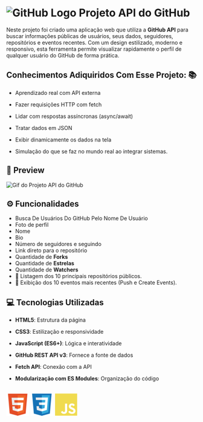 # <img src="https://github.githubassets.com/images/modules/logos_page/GitHub-Mark.png" alt="GitHub Logo" width="30"/> Projeto API do GitHub

Neste projeto foi criado uma aplicação web que utiliza a **GitHub API** para buscar informações públicas de usuários, seus dados, seguidores, repositórios e eventos recentes. Com um design estilizado, moderno e responsivo, esta ferramenta permite visualizar rapidamente o perfil de qualquer usuário do GitHub de forma prática.

## Conhecimentos Adiquiridos Com Esse Projeto: 📚

- Aprendizado real com API externa

- Fazer requisições HTTP com fetch

- Lidar com respostas assíncronas (async/await)

- Tratar dados em JSON

- Exibir dinamicamente os dados na tela

- Simulação do que se faz no mundo real ao integrar sistemas.

## 📸 Preview

![Gif do Projeto API do GitHub](src/gif/github.gif)

## ⚙ Funcionalidades

- Busca De Usuários Do GitHub Pelo Nome De Usuário
- Foto de perfil
- Nome
- Bio
- Número de seguidores e seguindo
- Link direto para o repositório
- Quantidade de **Forks**
- Quantidade de **Estrelas**
- Quantidade de **Watchers**
- 📁 Listagem dos 10 principais repositórios públicos.
- 📝 Exibição dos 10 eventos mais recentes (Push e Create Events).

## 💻 Tecnologias Utilizadas

- **HTML5**: Estrutura da página

- **CSS3**: Estilização e responsividade

- **JavaScript (ES6+)**: Lógica e interatividade

- **GitHub REST API v3**: Fornece a fonte de dados

- **Fetch API**: Conexão com a API

- **Modularização com ES Modules**: Organização do código

<br>
<div style="display: inline_block">
    <img align="center" alt="icone-HTML" height="60" width="60" src="https://raw.githubusercontent.com/devicons/devicon/master/icons/html5/html5-original.svg">
     <img align="center" alt="icone-CSS" height="60" width="60" src="https://raw.githubusercontent.com/devicons/devicon/master/icons/css3/css3-original.svg">
    <img align="center" alt="icone-JS" height="60" width="60" src="https://raw.githubusercontent.com/devicons/devicon/master/icons/javascript/javascript-plain.svg">
